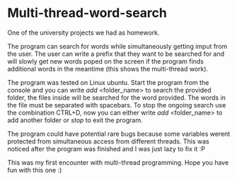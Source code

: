 # Multi-thread-word-search
One of the university projects we had as homework.

The program can search for words while simultaneously getting imput from the user.
The user can write a prefix that they want to be searched for and will slowly get new words poped on the screen
if the program finds additional words in the meantime (this shows the multi-thread work).

The program was tested on Linux ubuntu. Start the program from the console and you can write _add_ <folder_name>
to search the provided folder, the files inside will be searched for the word provided. The words in the file
must be separated with spacebars.
To stop the ongoing search use the combination CTRL+D, now you can either write _add_ <folder_name> to add another folder
or _stop_ to exit the program.

The program could have potential rare bugs because some variables werent protected from simultaneous access from different
threads. This was noticed after the program was finished and I was just lazy to fix it :P

This was my first encounter with multi-thread programming.
Hope you have fun with this one :)
